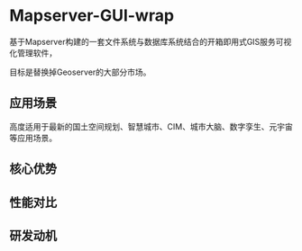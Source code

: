 # Mapserver-GUI-wrap

基于Mapserver构建的一套文件系统与数据库系统结合的开箱即用式GIS服务可视化管理软件，

目标是替换掉Geoserver的大部分市场。

## 应用场景

高度适用于最新的国土空间规划、智慧城市、CIM、城市大脑、数字孪生、元宇宙等应用场景。

## 核心优势


## 性能对比


## 研发动机


